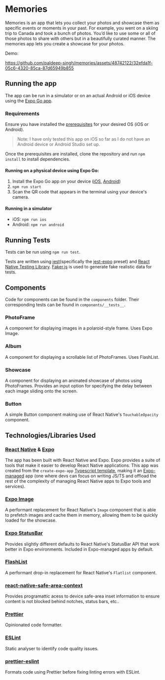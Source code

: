 # Memories

Memories is an app that lets you collect your photos and showcase them as specific events or moments in your past. For example, you went on a skiing trip to Canada and took a bunch of photos. You’d like to use some or all of those photos to share with others but in a beautifully curated manner. The memories app lets you create a showcase for your photos.

Demo:

https://github.com/paldeep-singh/memories/assets/48742122/32efda1f-05c6-4320-85ca-87d65949b855



## Running the app

The app can be run in a simulator or on an actual Android or iOS device using the [Expo Go app](https://expo.dev/go).

### Requirements

Ensure you have installed the [prerequisites](https://docs.expo.dev/guides/local-app-development/#prerequisites) for your desired OS (iOS or Android).

> Note: I have only tested this app on iOS so far as I do not have an Android device or Android Studio set up.

Once the prerequisites are installed, clone the repository and run `npm install` to install dependencies.

#### Running on a physical device using Expo Go:

1. Install the Expo Go app on your device ([iOS](https://apps.apple.com/us/app/expo-go/id982107779), [Android](https://play.google.com/store/apps/details?id=host.exp.exponent&pli=1))
2. `npm run start`
3. Scan the QR code that appears in the terminal using your device's camera.

#### Running in a simulator

- iOS: `npm run ios`
- Android: `npm run android`

## Running Tests

Tests can be run using `npm run test`.

Tests are written using [jest](https://jestjs.io/)(specifically the [jest-expo](https://www.npmjs.com/package/jest-expo) preset) and [React Native Testing Library](https://callstack.github.io/react-native-testing-library/). [Faker.js](https://fakerjs.dev/) is used to generate fake realistic data for tests.

## Components

Code for components can be found in the `components` folder. Their corresponding tests can be found in `components/__tests__`.

### PhotoFrame

A component for displaying images in a polaroid-style frame. Uses Expo Image.

### Album

A component for displaying a scrollable list of PhotoFrames. Uses FlashList.

### Showcase

A component for displaying an animated showcase of photos using PhotoFrames. Provides an input option for specifying the delay between each image sliding onto the screen.

### Button

A simple Button component making use of React Native's `TouchableOpacity` component.

## Technologies/Libraries Used

### [React Native](https://reactnative.dev/) & [Expo](https://docs.expo.dev/faq/)

The app has been built with React Native and Expo. Expo provides a suite of tools that make it easier to develop React Native applications. This app was created from the `create-expo-app` [Typescript template](https://docs.expo.dev/guides/typescript/#get-started), making it an [Expo-managed](https://docs.expo.dev/archive/managed-vs-bare/) app (one where devs can focus on writing JS/TS and offload the rest of the complexity of managing React Native apps to Expo tools and services).

### [Expo Image](https://docs.expo.dev/versions/latest/sdk/image/)

A performant replacement for React Native's `Image` component that is able to prefetch images and cache them in memory, allowing them to be quickly loaded for the showcase.

### [Expo StatusBar](https://docs.expo.dev/versions/latest/sdk/status-bar/)

Provides slightly different defaults to React Native's StatusBar API that work better in Expo environments. Included in Expo-managed apps by default.

### [FlashList](https://docs.expo.dev/versions/latest/sdk/flash-list/)

A performant drop-in replacement for React Native's `Flatlist` component.

### [react-native-safe-area-context](https://github.com/th3rdwave/react-native-safe-area-context)

Provides programattic acess to device safe-area inset information to ensure content is not blocked behind notches, status bars, etc..

### [Prettier](https://prettier.io/)

Opinionated code formatter.

### [ESLint](https://eslint.org/)

Static analyser to identify code quality issues.

### [prettier-eslint](https://github.com/prettier/prettier-eslint)

Formats code using Prettier before fixing linting errors with ESLint.
